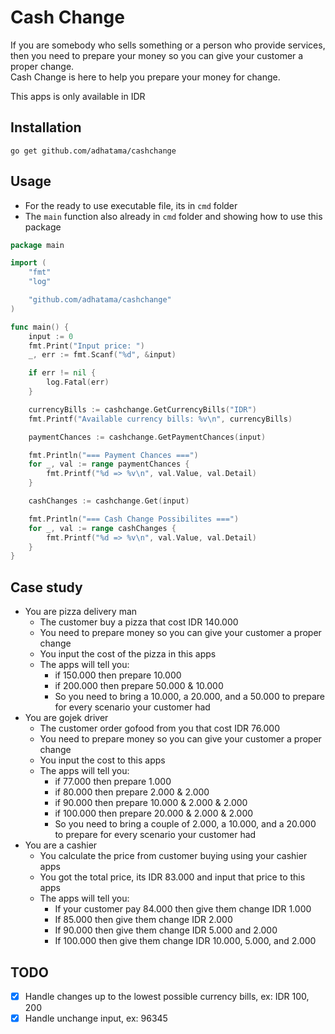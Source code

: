 # Cash Change
If you are somebody who sells something or a person who provide services, then you need to prepare your money so you can give your customer a proper change.  
Cash Change is here to help you prepare your money for change.

This apps is only available in IDR

## Installation
`go get github.com/adhatama/cashchange`

## Usage
- For the ready to use executable file, its in `cmd` folder
- The `main` function also already in `cmd` folder and showing how to use this package

```Go
package main

import (
	"fmt"
	"log"

	"github.com/adhatama/cashchange"
)

func main() {
	input := 0
	fmt.Print("Input price: ")
	_, err := fmt.Scanf("%d", &input)

	if err != nil {
		log.Fatal(err)
	}

	currencyBills := cashchange.GetCurrencyBills("IDR")
	fmt.Printf("Available currency bills: %v\n", currencyBills)

	paymentChances := cashchange.GetPaymentChances(input)

	fmt.Println("=== Payment Chances ===")
	for _, val := range paymentChances {
		fmt.Printf("%d => %v\n", val.Value, val.Detail)
	}

	cashChanges := cashchange.Get(input)

	fmt.Println("=== Cash Change Possibilites ===")
	for _, val := range cashChanges {
		fmt.Printf("%d => %v\n", val.Value, val.Detail)
	}
}
```

## Case study
- You are pizza delivery man
    - The customer buy a pizza that cost IDR 140.000
    - You need to prepare money so you can give your customer a proper change
    - You input the cost of the pizza in this apps
    - The apps will tell you: 
        - if 150.000 then prepare 10.000
        - if 200.000 then prepare 50.000 & 10.000
        - So you need to bring a 10.000, a 20.000, and a 50.000 to prepare for every scenario your customer had
- You are gojek driver
    - The customer order gofood from you that cost IDR 76.000
    - You need to prepare money so you can give your customer a proper change
    - You input the cost to this apps
    - The apps will tell you:
        - if 77.000 then prepare 1.000
        - if 80.000 then prepare 2.000 & 2.000
        - if 90.000 then prepare 10.000 & 2.000 & 2.000
        - if 100.000 then prepare 20.000 & 2.000 & 2.000
        - So you need to bring a couple of 2.000, a 10.000, and a 20.000 to prepare for every scenario your customer had
- You are a cashier
    - You calculate the price from customer buying using your cashier apps
    - You got the total price, its IDR 83.000 and input that price to this apps
    - The apps will tell you:
        - If your customer pay 84.000 then give them change IDR 1.000
        - If 85.000 then give them change IDR 2.000
        - If 90.000 then give them change IDR 5.000 and 2.000
        - If 100.000 then give them change IDR 10.000, 5.000, and 2.000

## TODO
- [x] Handle changes up to the lowest possible currency bills, ex: IDR 100, 200
- [x] Handle unchange input, ex: 96345
